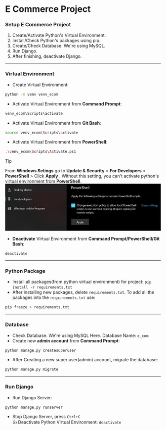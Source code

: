 # E Commerce Project

### Setup E Commerce Project

1. Create/Activate Python's Virtual Environment.
2. Install/Check Python's packages using pip.
3. Create/Check Database. We're using MySQL.
4. Run Django.
5. After finishing, deactivate Django.

---

### Virtual Environment

- Create Virtual Environment:

```sh
python -m venv venv_ecom
```

- Activate Virtual Environment from **Command Prompt**:
```sh
venv_ecom\Scripts\activate
```

- Activate Virtual Environment from **Git Bash**:
```sh
source venv_ecom\Scripts\activate
```

- Activate Virtual Environment from **PowerShell**:
```sh
.\venv_ecom\Scripts\Activate.ps1
```
> [!TIP]
> From **Windows Setings** go to **Update & Security** > **For Developers** >  **PowerShell** > Click **Apply** . 
> Without this setting, you can't activate python's virtual environment from **PowerShell**.
> ![Click Apply For PowerShell Settings](/static/powershell_script_run_permission.JPG)

- **Deactivate** Virtual Environment from **Command Prompt/PowerShell/Git Bash**:

```sh
deactivate
```

---

### Python Package

- Install all packages(from python virtual environment) for project: `pip install -r requirements.txt` </br>
- After installing new packages, delete `requirements.txt`. To add all the packages into the `requirements.txt` use:
```sh
pip freeze > requirements.txt
```

---

### Database

- Check Database. We're using MySQL Here. Database Name: `e_com`
- Create new **admin account** from **Command Prompt**: 
```sh
python manage.py createsuperuser
```
- After Creating a new super user(admin) account, migrate the database:
```sh
python manage.py migrate
```

---

### Run Django

- Run Django Server:
```sh
python manage.py runserver
```
- Stop Django Server, press `Ctrl+C` </br>
:+1: Deactivate Python Virtual Environment: `deactivate` </br>